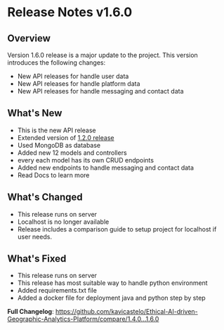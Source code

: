 # Release Notes v1.6.0
## Overview
Version 1.6.0 release is a major update to the project. This version introduces the following changes:
- New API releases for handle user data
- New API releases for handle platform data
- New API releases for handle messaging and contact data

## What's New
- This is the new API release
- Extended version of [1.2.0 release](https://github.com/kavicastelo/Ethical-AI-driven-Geographic-Analytics-Platform/releases/tag/1.2.0)
- Used MongoDB as database
- Added new 12 models and controllers
- every each model has its own CRUD endpoints
- Added new endpoints to handle messaging and contact data
- Read Docs to learn more

## What's Changed
- This release runs on server
- Localhost is no longer available
- Release includes a comparison guide to setup project for localhost if user needs.

## What's Fixed
- This release runs on server
- This release has most suitable way to handle python environment
- Added requirements.txt file
- Added a docker file for deployment java and python step by step


**Full Changelog**: https://github.com/kavicastelo/Ethical-AI-driven-Geographic-Analytics-Platform/compare/1.4.0...1.6.0